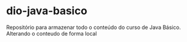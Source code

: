 # dio-java-basico
Repositório para armazenar todo o conteúdo do curso de Java Básico.
Alterando o conteudo de forma local